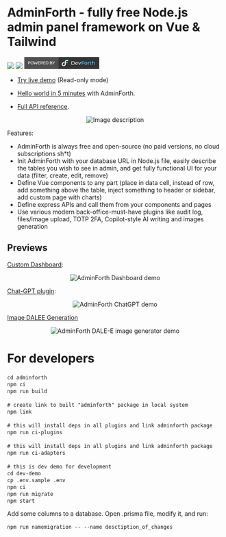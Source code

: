 # AdminForth - fully free Node.js admin panel framework on Vue & Tailwind


<a href="https://adminforth.dev"><img src="https://img.shields.io/badge/website-adminforth.dev-blue" style="height:24px"/></a> <a href="https://adminforth.dev"><img src="https://img.shields.io/npm/dw/adminforth" style="height:24px"/></a> <a href="https://devforth.io"><img src="https://raw.githubusercontent.com/devforth/OnLogs/e97944fffc24fec0ce2347b205c9bda3be8de5c5/.assets/df_powered_by.svg" style="height:28px"/></a>


* [Try live demo](https://demo.adminforth.dev/)  (Read-only mode)

* [Hello world in 5 minutes](https://adminforth.dev/docs/tutorial/gettingStarted) with AdminForth.

* [Full API reference](https://adminforth.dev/docs/api/).

<div align="center">
  <img src="![repl (1)](https://github.com/user-attachments/assets/d72dfe01-8d2b-404d-b0b2-1e9d3d276944)
" alt="Image description" width="800px">
</div>

Features:
* AdminForth is always free and open-source (no paid versions, no cloud subscriptions sh*t)
* Init AdminForth with your database URL in Node.js file, easily describe the tables you wish to see in admin, and get fully functional UI for your data (filter, create, edit, remove)
* Define Vue components to any part (place in data cell, instead of row, add something above the table, inject something to header or sidebar, add custom page with charts)
* Define express APIs and call them from your components and pages
* Use various modern back-office-must-have plugins like audit log, files/image upload, TOTP 2FA, Copilot-style AI writing and images generation

## Previews



[Custom Dashboard](https://adminforth.dev/docs/tutorial/Customization/customPages):

<div align="center">
  <img src="https://github.com/user-attachments/assets/aa899196-f7f3-4582-839c-2267f2e9e197" alt="AdminForth Dashboard demo" width="500px">
</div>

[Chat-GPT plugin](https://adminforth.dev/docs/tutorial/Plugins/chat-gpt):

<div align="center">
  <img src="https://github.com/user-attachments/assets/cfa17cbd-3a53-4725-ab46-53c7c7666028" alt="AdminForth ChatGPT demo" width="500px">
</div>

[Image DALEE Generation](https://adminforth.dev/docs/tutorial/Plugins/upload/#image-generation)

<div align="center">
  <img src="https://github.com/user-attachments/assets/b923e044-7e29-46ff-ab91-eeca5eee2b0a" alt="AdminForth DALE-E image generator demo" width="500px">
</div>


# For developers

```
cd adminforth
npm ci
npm run build

# create link to built "adminforth" package in local system
npm link

# this will install deps in all plugins and link adminforth package
npm run ci-plugins

# this will install deps in all plugins and link adminforth package
npm run ci-adapters

# this is dev demo for development
cd dev-demo
cp .env.sample .env
npm ci
npm run migrate
npm start
```

Add some columns to a database. Open .prisma file, modify it, and run:

```
npm run namemigration -- --name desctiption_of_changes
```



